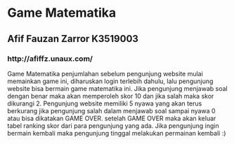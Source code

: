 <h1>Game Matematika</h1>
<h2>Afif Fauzan Zarror K3519003</h2>
<h3> http://afiffz.unaux.com/ </h3>
<p> Game Matematika penjumlahan sebelum pengunjung website mulai memainkan game ini, diharuskan login terlebih dahulu, lalu pengunjung website bisa bermain game matematika ini. Jika pengunjung menjawab soal dengan benar maka akan memperoleh skor 10 dan jika salah maka skor dikurangi 2. Pengunjung website memiliki 5 nyawa yang akan terus berkurang jika pengunjung salah dalam menjawab soal sampai nyawa 0 atau bisa dikatakan GAME OVER. setelah GAME OVER maka akan keluar tabel ranking skor dari para pengunjung yang ada. Jika pengunjung ingin bermain kembali maka pengunjung tinggal melakukan permainan kembali :) </p>
